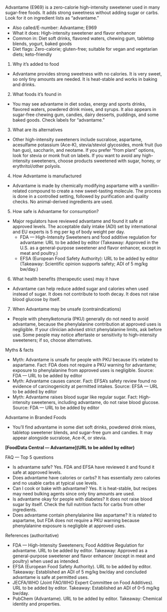 Advantame (E969) is a zero-calorie high-intensity sweetener used in many sugar-free foods. It adds strong sweetness without adding sugar or carbs. Look for it on ingredient lists as “advantame.”

<!--more-->

- Also called/E-number: Advantame; E969
- What it does: High-intensity sweetener and flavor enhancer
- Common in: Diet soft drinks, flavored waters, chewing gum, tabletop blends, yogurt, baked goods
- Diet flags: Zero-calorie; gluten-free; suitable for vegan and vegetarian diets; keto-friendly

1) Why it’s added to food
- Advantame provides strong sweetness with no calories. It is very sweet, so only tiny amounts are needed. It is heat-stable and works in baking and drinks.

2) What foods it’s found in
- You may see advantame in diet sodas, energy and sports drinks, flavored waters, powdered drink mixes, and syrups. It also appears in sugar-free chewing gum, candies, dairy desserts, puddings, and some baked goods. Check labels for “advantame.”

3) What are its alternatives
- Other high-intensity sweeteners include sucralose, aspartame, acesulfame potassium (Ace-K), stevia/steviol glycosides, monk fruit (luo han guo), saccharin, and neotame. If you prefer “from plant” options, look for stevia or monk fruit on labels. If you want to avoid any high-intensity sweeteners, choose products sweetened with sugar, honey, or erythritol/other polyols.

4) How Advantame is manufactured
- Advantame is made by chemically modifying aspartame with a vanillin-related compound to create a new sweet-tasting molecule. The process is done in a controlled setting, followed by purification and quality checks. No animal-derived ingredients are used.

5) How safe is Advantame for consumption?
- Major regulators have reviewed advantame and found it safe at approved levels. The acceptable daily intake (ADI) set by international and EU experts is 5 mg per kg of body weight per day.
  - FDA — High-Intensity Sweeteners and food additive regulation for advantame: URL to be added by editor (Takeaway: Approved in the U.S. as a general-purpose sweetener and flavor enhancer, except in meat and poultry.)
  - EFSA (European Food Safety Authority): URL to be added by editor (Takeaway: Scientific opinion supports safety; ADI of 5 mg/kg bw/day.)

6) What health benefits (therapeutic uses) may it have
- Advantame can help reduce added sugar and calories when used instead of sugar. It does not contribute to tooth decay. It does not raise blood glucose by itself.

7) When Advantame may be unsafe (contraindications)
- People with phenylketonuria (PKU) generally do not need to avoid advantame, because the phenylalanine contribution at approved uses is negligible. If your clinician advised strict phenylalanine limits, ask before use. Some people may notice aftertaste or sensitivity to high-intensity sweeteners; if so, choose alternatives.

Myths & facts
- Myth: Advantame is unsafe for people with PKU because it’s related to aspartame. Fact: FDA does not require a PKU warning for advantame; exposure to phenylalanine from approved uses is negligible. Source: FDA — URL to be added by editor
- Myth: Advantame causes cancer. Fact: EFSA’s safety review found no evidence of carcinogenicity at permitted intakes. Source: EFSA — URL to be added by editor
- Myth: Advantame raises blood sugar like regular sugar. Fact: High-intensity sweeteners, including advantame, do not raise blood glucose. Source: FDA — URL to be added by editor

Advantame in Branded Foods
- You’ll find advantame in some diet soft drinks, powdered drink mixes, tabletop sweetener blends, and sugar-free gum and candies. It may appear alongside sucralose, Ace-K, or stevia.

**[FoodData Central — Advantame](URL to be added by editor)**

FAQ — Top 5 questions
- Is advantame safe? Yes. FDA and EFSA have reviewed it and found it safe at approved levels.
- Does advantame have calories or carbs? It has essentially zero calories and no usable carbs at typical use levels.
- Can I cook or bake with advantame? Yes. It is heat-stable, but recipes may need bulking agents since only tiny amounts are used.
- Is advantame okay for people with diabetes? It does not raise blood sugar by itself. Check the full nutrition facts for carbs from other ingredients.
- Does advantame contain phenylalanine like aspartame? It is related to aspartame, but FDA does not require a PKU warning because phenylalanine exposure is negligible at approved uses.

References (authoritative)
- FDA — High-Intensity Sweeteners; Food Additive Regulation for advantame. URL to be added by editor. Takeaway: Approved as a general-purpose sweetener and flavor enhancer (except in meat and poultry) when used as intended.
- EFSA (European Food Safety Authority). URL to be added by editor. Takeaway: Established an ADI of 5 mg/kg bw/day and concluded advantame is safe at permitted uses.
- JECFA/WHO (Joint FAO/WHO Expert Committee on Food Additives). URL to be added by editor. Takeaway: Established an ADI of 0–5 mg/kg bw/day.
- PubChem (Advantame). URL to be added by editor. Takeaway: Chemical identity and properties.
